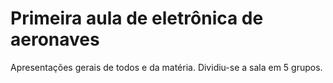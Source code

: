 # Primeira aula de eletrônica de aeronaves
Apresentações gerais de todos e da matéria. Dividiu-se a sala em 5 grupos.
